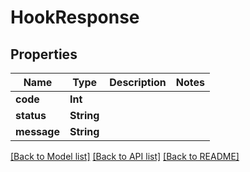 # HookResponse

## Properties
Name | Type | Description | Notes
------------ | ------------- | ------------- | -------------
**code** | **Int** |  | 
**status** | **String** |  | 
**message** | **String** |  | 

[[Back to Model list]](../README.md#documentation-for-models) [[Back to API list]](../README.md#documentation-for-api-endpoints) [[Back to README]](../README.md)


